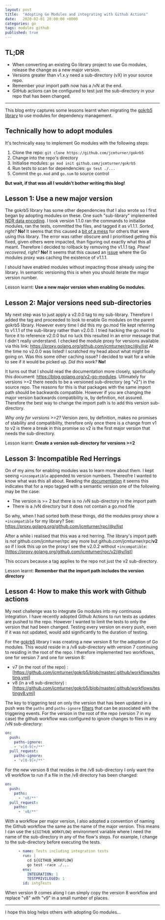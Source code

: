 ```yaml
---
layout: post
title:  "Adopting Go Modules and integrating with Github Actions"
date:   2020-02-01 20:00:00 +0000
categories: go
tags: modules github
published: true
---
```


## TL;DR

- When converting an existing Go library project to use Go modules, release the change as a new major version.
- Versions greater than v1.x.y need a sub-directory (vX) in your source repo.
- Remember your import path now has a /vN at the end.
- GitHub actions can be configured to test just the sub-directory in your repo that has been changed.

---


This blog entry captures some lessons learnt when migrating the [gokrb5 library](https://github.com/jcmturner/gokrb5) to
use modules for dependency management.

## Technically how to adopt modules
It's technically easy to implement Go modules with the following steps:

1. Clone the repo: ``git clone https://github.com/jcmturner/gokrb5``
2. Change into the repo's directory
3. Initialise modules: ``go mod init github.com/jcmturner/gokrb5``
4. Run tests to scan for dependencies: ``go test ./...``
5. Commit the ``go.mod`` and ``go.sum`` to source control

**But wait, if that was all I wouldn't bother writing this blog!**

## Lesson 1: Use a new major version
The gokrb5 library has some other dependencies that I also wrote so I first began by adopting modules on these.
One such "sub-library" implemented [NDR data encoding](https://github.com/jcmturner/rpc). I took version 1.1.0 ran the 
commands to initialise modules, ran the tests, committed the files, and tagged it as v1.1.1. _Sorted, right?_
**No!** It seems that this caused a [bit of a mess](https://github.com/jcmturner/rpc/issues/1) for others that were 
using this library. The error was rather obscure and I prioritised getting this fixed, given others were impacted, than 
figuring out exactly what this all meant. Therefore I decided to rollback by removing the v1.1.1 tag. _Phew! recovered, 
right?_ **No!** It seems that this caused an [issue](https://github.com/golang/go/issues/34033) where the Go modules 
proxy was caching the existence of v1.1.1.

I should have enabled modules without impacting those already using the library. In semantic versioning this is when 
you should iterate the major version number.

Lesson learnt: **Use a new major version when enabling Go modules.**

## Lesson 2: Major versions need sub-directories
My next step was to just apply a v2.0.0 tag to my sub-library. Therefore I added the tag and proceeded to look to enable
Go modules on the parent gokrb5 library. However every time I did this my go.mod file kept referring to v1.1.1 of the 
sub-library rather than v2.0.0. I tried hacking the go.mod to force it to reference v2.0.0 but no luck this resulted in 
an error message that I didn't really understand. I checked the module proxy for versions available via this link:
https://proxy.golang.org/github.com/jcmturner/rpc/@v/list At the time no v2.0.0 was listed! I scratched my head about 
what might be going on. Was this some other caching issue? I decided to wait for a while to see if it would be picked 
up. _Did this work?_ **No!** 

It turns out that I should read the documentation more closely, specifically this document: 
https://blog.golang.org/v2-go-modules. Ultimately for versions >=2 there needs to be a versioned sub-directory (eg "v2") 
in the source repo. The reasons for this is that packages with the same import path should be backwards compatible. 
However if you are changing the major version backwards compatibility is, by definition, not assured. Therefore the 
best way to change the import path is to add this version sub-directory. 

_Why only for versions >=2?_ Version zero, by definition, makes no promises of stability and compatibility, therefore 
only once there is a change from v1 to v2 is there a break in this promise so v2 is the first major version that needs 
the sub-directory.

Lesson learnt: **Create a version sub-directory for versions >=2**

## Lesson 3: Incompatible Red Herrings
On of my aims for enabling modules was to learn more about them. I kept seeing ``+incompatible`` appended to version 
numbers. Thereofre I wanted to know what was this all about. Reading the 
[documentation](https://github.com/golang/go/wiki/Modules#can-a-module-consume-a-v2-package-that-has-not-opted-into-modules-what-does-incompatible-mean) 
it seems this indicates that for a repo tagged with a semantic version one of the following may be the case:
- The version is >= 2 but there is no /vN sub-directory in the import path
- There is a /vN directory but it does not contain a go.mod file

So why, when I had sorted both these things, did the modules proxy show a ``+incompatible`` for my library? See:
https://proxy.golang.org/github.com/jcmturner/rpc/@v/list

After a while i realised that this was a red herring. The library's import path is _not_ github.com/jcmturner/rpc 
any more but github.com/jcmturner/rpc/**v2** so if I look this up on the proxy I see the v2.0.2 without 
``+incompatible``: [https://proxy.golang.org/github.com/jcmturner/rpc/v2/@v/list]

This occurs because a tag applies to the repo not just the v2 sub-directory.

Lesson learnt: **Remember that the import path includes the version directory**

## Lesson 4: How to make this work with Github actions
My next challenge was to integrate Go modules into my continuous integration. I have recently adopted Github Actions to 
run tests as updates are pushed to the repo. However I wanted to limit the tests to only the version that had been 
changed. Testing every version on every push, even if it was not updated, would add significantly to the duration of 
testing.

For the [gokrb5](https://github.com/jcmturner/gokrb5) library I was creating a new version 8 for the adoption of Go 
modules. This would reside in a /v8 sub-directory with version 7 continuing to residing in the root of the repo. I 
therefore implemented two workflows, one for version 7 and one for version 8:

- v7 (in the root of the repo) : [https://github.com/jcmturner/gokrb5/blob/master/.github/workflows/testing.yml]
- v8 (in a v8 sub-directory) : [https://github.com/jcmturner/gokrb5/blob/master/.github/workflows/testingv8.yml]

The key to triggering test on only the version that has been updated in a push was the ``paths`` and ``paths-ignore`` 
[filters](https://help.github.com/en/actions/automating-your-workflow-with-github-actions/workflow-syntax-for-github-actions#onpushpull_requestpaths) 
that can be associated with the triggering events. For the version in the root of the repo (version 7 in my case) the 
github workflow was configured to ignore changes to files in any /vN sub-directory:
```yaml
on:
  push:
    paths-ignore:
    - 'v[0-9]+/**'
  pull_request:
    paths-ignore:
    - 'v[0-9]+/**'
```
For the new version 8 that resides in the /v8 sub-directory I only want the v8 workflow to run if a file in the /v8
directory has been changed:
```yaml
on:
  push:
    paths:
      - 'v8/**'
  pull_request:
    paths:
      - 'v8/**'
```

With a workflow per major version, I also adopted a convention of naming the Github workflow the same as the name of the 
major version. This means I can use the ``${GITHUB_WORKFLOW}`` environment variable where I need the name of the 
sub-directory in any of the flow's steps. For example, I change to the sub-directory before executing the tests.
```yaml
      - name: Tests including integration tests
        run: |
          cd ${GITHUB_WORKFLOW}
          go test -race ./...
        env:
          INTEGRATION: 1
          TESTPRIVILEGED: 1
        id: intgTests
```

When version 9 comes along I can simply copy the version 8 workflow and replace "v8" with "v9" in a small number of 
places.

---

I hope this blog helps others with adopting Go modules...